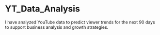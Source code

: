 # YT_Data_Analysis
I have analyzed YouTube data to predict viewer trends for the next 90 days to support business analysis and growth strategies.

